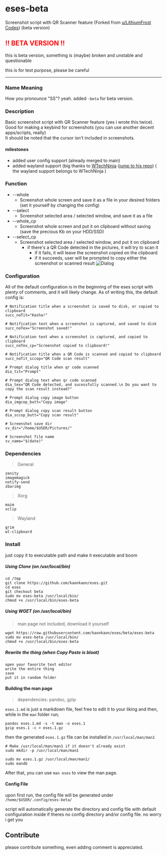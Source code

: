 # eses-beta
Screenshot script with QR Scanner feature (Forked from [u/LithiumFrost](https://www.reddit.com/r/unixporn/comments/p0md2y/oc_scan_a_qr_code_with_a_keyboard_shortcut/) [Codes](https://github.com/jayden-chan/dotfiles/blob/7f4ab0257604a52b3f5befe73cf21a5f95a19f54/scripts/screenshot.sh#L13)) (beta version)

<h2><span style="color:red">!! BETA VERSION !!</span></h2>
this is beta version, something is (maybe) broken and unstable and questionable

this is for test purpose, please be careful

---
### Name Meaning
How you pronounce "SS"? yeah. added `-beta` for beta version.

### Description
Basic screenshot script with QR Scanner feature (yes i wrote this twice). Good for making a keybind for screenshots (you can use another decent apps/scripts, really)  
It should be noted that the cursor isn't included in screenshots.

#### milestones
* added user config support (already merged to main)
* added wayland support (big thanks to [WTechNinja](https://github.com/WTechNinja) ([jump to his repo](https://github.com/WTechNinja/eses/tree/eses-w)) ( the wayland support belongs to WTechNinja )

### Function
* --whole
	* Screenshot whole screen and save it as a file in your desired folders (set it yourself by changing the config)
* --select
	* Screenshot selected area / selected window, and save it as a file
* --whole_cp
	* Screenshot whole screen and put it on clipboard without saving (save the precious Kb on your HDD/SSD)
* --select_cp
	* Screenshot selected area / selected window, and put it on clipboard
		* if there's a QR Code detected in the pictures, it will try to scan it
			* if it fails, it will leave the screenshot copied on the clipboard
			* if it succeeds, user will be prompted to copy either the screenshot or scanned result
			 ![Dialog](https://github.com/kaonkaon/eses/blob/main/me%20when%20dialog.png?raw=true)
			 
### Configuration
All of the default configuration is in the beginning of the eses script with plenty of comments, and it will likely change. As of writing this, the default config is:

```
# Notification title when a screenshot is saved to disk, or copied to clipboard
succ_noTit="Kasha!"

# Notification text when a screenshot is captured, and saved to disk
succ_noTex="Screenshot saved!"

# Notification text when a screenshot is captured, and copied to clipboard
succ_noTex_cp="Screenshot copied to clipboard!"

# Notification title when a QR Code is scanned and copied to clipboard
succ_noTit_sccop="QR Code scan result"

# Prompt dialog title when qr code scanned
dia_tit="Prompt"

# Prompt dialog text when qr code scanned
dia_tex="QR Code detected, and sucessfully scanned.\n Do you want to copy the scan result instead?"

# Prompt dialog copy image button
dia_imgcop_butt="Copy image"

# Prompt dialog copy scan result button
dia_sccop_butt="Copy scan result"

# Screenshot save dir
sv_dir="/home/$USER/Pictures/"

# Screenshot file name
sv_name="$(date)"
```

### Dependencies
> General
```
zenity
imagemagick
notify-send
zbarimg
```

> Xorg
```
maim
xclip
```

> Wayland
```
grim
wl-clipboard
```

### Install
just copy it to executable path and make it executable and boom 

##### Using Clone (on /usr/local/bin)
```
cd /tmp
git clone https://github.com/kaonkaon/eses.git
cd eses
git checkout beta
sudo mv eses-beta /usr/local/bin/
chmod +x /usr/local/bin/eses-beta
```
##### Using WGET (on /usr/local/bin)
> man page not included, download it yourself
```
wget https://raw.githubusercontent.com/kaonkaon/eses/beta/eses-beta
sudo mv eses-beta /usr/local/bin/
chmod +x /usr/local/bin/eses-beta
```
##### Rewrite the thing (when Copy Paste is bloat)
```
open your favorite text editor
write the entire thing
save
put it in random folder
```

#### Building the man page
> dependencies: pandoc, gzip

`eses.1.md` is just a markdown file, feel free to edit it to your liking and then, while in the `man` folder run;
```
pandoc eses.1.md -s -t man -o eses.1	
gzip eses.1 -c > eses.1.gz
```
then the generated `eses.1.gz` file can be installed in `/usr/local/man/man1`  
```
# Make /usr/local/man/man1 if it doesn't already exist
sudo mkdir -p /usr/local/man/man1

sudo mv eses.1.gz /usr/local/man/man1/
sudo mandb
```
After that, you can use `man eses` to view the man page.

#### Config File
upon first run, the config file will be generated under `/home/$USER/.config/eses-beta/`

script will automatically generate the directory and config file with default configuration inside if theres no config directory and/or config file. no worry i get you 


## Contribute
please contribute something, even adding comment is appreciated.
